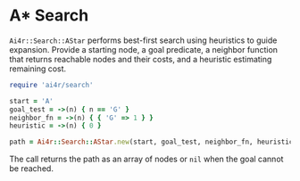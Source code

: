 # A* Search

`Ai4r::Search::AStar` performs best-first search using heuristics to guide
expansion. Provide a starting node, a goal predicate, a neighbor function that
returns reachable nodes and their costs, and a heuristic estimating remaining
cost.

```ruby
require 'ai4r/search'

start = 'A'
goal_test = ->(n) { n == 'G' }
neighbor_fn = ->(n) { { 'G' => 1 } }
heuristic = ->(n) { 0 }

path = Ai4r::Search::AStar.new(start, goal_test, neighbor_fn, heuristic).search
```

The call returns the path as an array of nodes or `nil` when the goal cannot be
reached.
